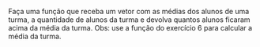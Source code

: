 Faça uma função que receba um vetor
com as médias dos alunos de uma
turma, a quantidade de alunos da turma
e devolva quantos alunos ficaram acima
da média da turma.
Obs: use a função do exercício 6 para
calcular a média da turma.